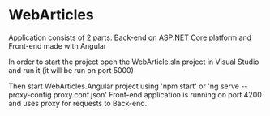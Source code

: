 # WebArticles

Application consists of 2 parts: Back-end on ASP.NET Core platform and Front-end made with Angular

In order to start the project open the WebArticle.sln project in Visual Studio and run it (it will be run on port 5000)

Then start WebArticles.Angular project using 'npm start' or 'ng serve --proxy-config proxy.conf.json'
Front-end application is running on port 4200 and uses proxy for requests to Back-end.
